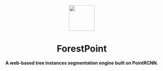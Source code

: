 <div align="center">
    <img src="https://user-images.githubusercontent.com/69501009/225183840-51240e7d-97cb-4ed3-8f2e-a0ac99850868.png" width=80>
    <h1>ForestPoint</h1>
    <strong>A web-based tree instances segmentation engine built on PointRCNN.</strong>  
</div>


